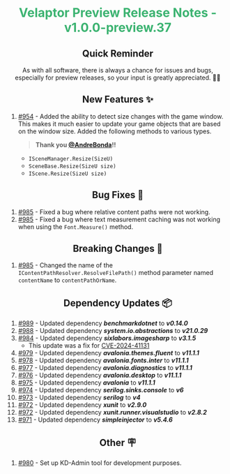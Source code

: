 <h1 align="center" style="color: mediumseagreen;font-weight: bold;">
Velaptor Preview Release Notes - v1.0.0-preview.37
</h1>

<h2 align="center" style="font-weight: bold;">Quick Reminder</h2>

<div align="center">

As with all software, there is always a chance for issues and bugs, especially for preview releases, so your input is greatly appreciated. 🙏🏼
</div>

<h2 align="center" style="font-weight: bold;">New Features ✨</h2>

1. [#954](https://github.com/KinsonDigital/Velaptor/issues/954) - Added the ability to detect size changes with the game window.  This makes it much easier to update your game objects that are based on the window size. Added the following methods to various types.
    > **Thank you [@AndreBonda](https://github.com/AndreBonda)!!**
   - `ISceneManager.Resize(SizeU)`
   - `SceneBase.Resize(SizeU size)`
   - `IScene.Resize(SizeU size)`

<h2 align="center" style="font-weight: bold;">Bug Fixes 🐛</h2>

1. [#985](https://github.com/KinsonDigital/Velaptor/issues/985) - Fixed a bug where relative content paths were not working.
2. [#985](https://github.com/KinsonDigital/Velaptor/issues/985) - Fixed a bug where text measurement caching was not working when using the `Font.Measure()` method.

<h2 align="center" style="font-weight: bold;">Breaking Changes 🧨</h2>

1. [#985](https://github.com/KinsonDigital/Velaptor/issues/985) - Changed the name of the `IContentPathResolver.ResolveFilePath()` method parameter named `contentName` to `contentPathOrName`.

<h2 align="center" style="font-weight: bold;">Dependency Updates 📦</h2>

1. [#989](https://github.com/KinsonDigital/Velaptor/pull/989) - Updated dependency _**benchmarkdotnet**_ to _**v0.14.0**_
2. [#988](https://github.com/KinsonDigital/Velaptor/pull/988) - Updated dependency _**system.io.abstractions**_ to _**v21.0.29**_
3. [#984](https://github.com/KinsonDigital/Velaptor/pull/984) - Updated dependency _**sixlabors.imagesharp**_ to _**v3.1.5**_
   - This update was a fix for [CVE-2024-41131](https://github.com/SixLabors/ImageSharp/security/advisories/GHSA-63p8-c4ww-9cg7)
4. [#979](https://github.com/KinsonDigital/Velaptor/pull/979) - Updated dependency _**avalonia.themes.fluent**_ to _**v11.1.1**_
5. [#978](https://github.com/KinsonDigital/Velaptor/pull/978) - Updated dependency _**avalonia.fonts.inter**_ to _**v11.1.1**_
6. [#977](https://github.com/KinsonDigital/Velaptor/pull/977) - Updated dependency _**avalonia.diagnostics**_ to _**v11.1.1**_
7. [#976](https://github.com/KinsonDigital/Velaptor/pull/976) - Updated dependency _**avalonia.desktop**_ to _**v11.1.1**_
8. [#975](https://github.com/KinsonDigital/Velaptor/pull/975) - Updated dependency _**avalonia**_ to _**v11.1.1**_
9.  [#974](https://github.com/KinsonDigital/Velaptor/pull/974) - Updated dependency _**serilog.sinks.console**_ to _**v6**_
10. [#973](https://github.com/KinsonDigital/Velaptor/pull/973) - Updated dependency _**serilog**_ to _**v4**_
11. [#972](https://github.com/KinsonDigital/Velaptor/pull/972) - Updated dependency _**xunit**_ to _**v2.9.0**_
12. [#972](https://github.com/KinsonDigital/Velaptor/pull/972) - Updated dependency _**xunit.runner.visualstudio**_ to _**v2.8.2**_
13. [#971](https://github.com/KinsonDigital/Velaptor/pull/971) - Updated dependency _**simpleinjector**_ to _**v5.4.6**_

<h2 align="center" style="font-weight: bold;">Other 🪧</h2>

1. [#980](https://github.com/KinsonDigital/Velaptor/issues/980) - Set up KD-Admin tool for development purposes.
